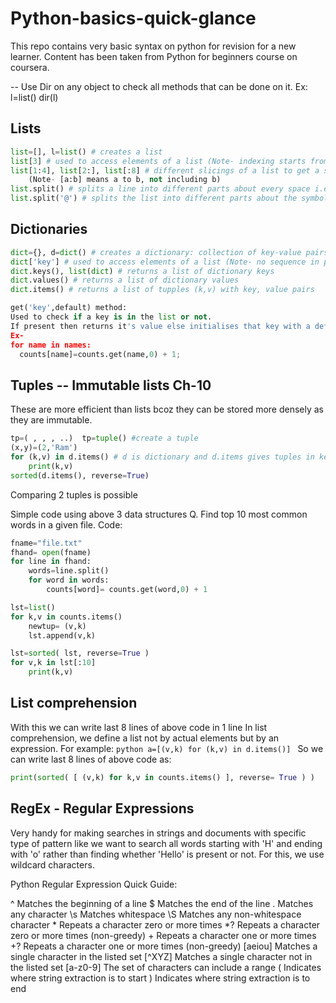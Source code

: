 # Python-basics-quick-glance
This repo contains very basic syntax on python for revision for a new learner. Content has been taken from Python for beginners course on coursera.

--  Use Dir on any object to check all methods that can be done on it. Ex:
    l=list()
    dir(l)

## Lists
```python
list=[], l=list() # creates a list
list[3] # used to access elements of a list (Note- indexing starts from index 0)
list[1:4], list[2:], list[:8] # different slicings of a list to get a sublist 
    (Note- [a:b] means a to b, not including b)
list.split() # splits a line into different parts about every space i.e. gives a list of words
list.split('@') # splits the list into different parts about the symbol in single quotes
```

## Dictionaries
```python
dict={}, d=dict() # creates a dictionary: collection of key-value pairs 
dict['key'] # used to access elements of a list (Note- no sequence in preserved in the dict elements)
dict.keys(), list(dict) # returns a list of dictionary keys
dict.values() # returns a list of dictionary values
dict.items() # returns a list of tupples (k,v) with key, value pairs

get('key',default) method:
Used to check if a key is in the list or not. 
If present then returns it's value else initialises that key with a default value.
Ex-
for name in names:
  counts[name]=counts.get(name,0) + 1;
```
## Tuples -- Immutable lists Ch-10
These are more efficient than lists bcoz they can be stored more densely as they are immutable.
```python 
tp=( , , , ..)  tp=tuple() #create a tuple
(x,y)=(2,'Ram')
for (k,v) in d.items() # d is dictionary and d.items gives tuples in key value pairs
    print(k,v)
sorted(d.items(), reverse=True)    
```
Comparing 2 tuples is possible

Simple code using above 3 data structures
Q. Find top 10 most common words in a given file.
Code:
```python 
fname="file.txt"
fhand= open(fname)
for line in fhand:
    words=line.split()
    for word in words:
        counts[word]= counts.get(word,0) + 1

lst=list()
for k,v in counts.items()
    newtup= (v,k)
    lst.append(v,k)

lst=sorted( lst, reverse=True )
for v,k in lst[:10]
    print(k,v)
```

## List comprehension
With this we can write last 8 lines of above code in 1 line
In list comprehension, we define a list not by actual elements but by an expression.
For example: ```python a=[(v,k) for (k,v) in d.items()] ```
So we can write last 8 lines of above code as:
```python
print(sorted( [ (v,k) for k,v in counts.items() ], reverse= True ) )
```
## RegEx - Regular Expressions
Very handy for making searches in strings and documents with specific type of pattern like we want to search all words starting with 'H' and ending with 'o' rather than finding whether 'Hello' is present or not. For this, we use wildcard characters.

Python Regular Expression Quick Guide:

\^        Matches the beginning of a line
\$        Matches the end of the line
\.        Matches any character
\\s       Matches whitespace
\\S       Matches any non-whitespace character
\*        Repeats a character zero or more times
\*?       Repeats a character zero or more times 
         (non-greedy)
\+        Repeats a character one or more times
\+?       Repeats a character one or more times 
         (non-greedy)
\[aeiou]  Matches a single character in the listed set
\[^XYZ]   Matches a single character not in the listed set
\[a-z0-9] The set of characters can include a range
\(        Indicates where string extraction is to start
\)        Indicates where string extraction is to end

